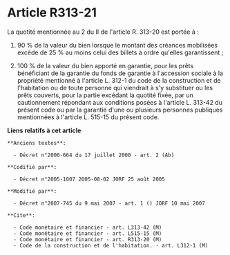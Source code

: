 # Article R313-21

La quotité mentionnée au 2 du II de l'article R. 313-20 est portée à :

1. 90 % de la valeur du bien lorsque le montant des créances mobilisées excède de 25 % au moins celui des billets à ordre
qu'elles garantissent ;

2. 100 % de la valeur du bien apporté en garantie, pour les prêts bénéficiant de la garantie du fonds de garantie à
l'accession sociale à la propriété mentionné à l'article L. 312-1 du code de la construction et de l'habitation ou de toute
personne qui viendrait à s'y substituer ou les prêts couverts, pour la partie excédant la quotité fixée, par un cautionnement
répondant aux conditions posées à l'article L. 313-42 du présent code ou par la garantie d'une ou plusieurs personnes
publiques mentionnées à l'article L. 515-15 du présent code.

**Liens relatifs à cet article**

	**Anciens textes**:

	  - Décret n°2000-664 du 17 juillet 2000 - art. 2 (Ab)

	**Codifié par**:

	  - Décret n°2005-1007 2005-08-02 JORF 25 août 2005

	**Modifié par**:

	  - Décret n°2007-745 du 9 mai 2007 - art. 1 () JORF 10 mai 2007

	**Cite**:

	  - Code monétaire et financier - art. L313-42 (M)
	  - Code monétaire et financier - art. L515-15 (M)
	  - Code monétaire et financier - art. R313-20 (M)
	  - Code de la construction et de l'habitation. - art. L312-1 (M)
